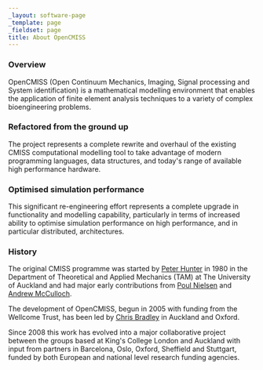 ```yaml
---
_layout: software-page
_template: page
_fieldset: page
title: About OpenCMISS
---
```

### Overview

OpenCMISS (Open Continuum Mechanics, Imaging, Signal processing and System identification) is a mathematical modelling environment that enables the application of finite element analysis techniques to a variety of complex bioengineering problems.

### Refactored from the ground up

The project represents a complete rewrite and overhaul of the existing CMISS computational modelling tool to take advantage of modern programming languages, data structures, and today's range of available high performance hardware.

### Optimised simulation performance

This significant re-engineering effort represents a complete upgrade in functionality and modelling capability, particularly in terms of increased ability to optimise simulation performance on high performance, and in particular distributed, architectures.

### History

The original CMISS programme was started by [Peter Hunter](http://www.abi.auckland.ac.nz/uoa/peter-hunter) in 1980 in the Department of Theoretical and Applied Mechanics (TAM) at The University of Auckland and had major early contributions from [Poul Nielsen](http://www.abi.auckland.ac.nz/uoa/poul-nielsen) and [Andrew McCulloch](http://cmrg.ucsd.edu/AndrewMcCulloch).

The development of OpenCMISS, begun in 2005 with funding from the Wellcome Trust, has been led by [Chris Bradley](http://www.abi.auckland.ac.nz/uoa/chris-bradley) in Auckland and Oxford.

Since 2008 this work has evolved into a major collaborative project between the groups based at King's College London and Auckland with input from partners in Barcelona, Oslo, Oxford, Sheffield and Stuttgart, funded by both European and national level research funding agencies.